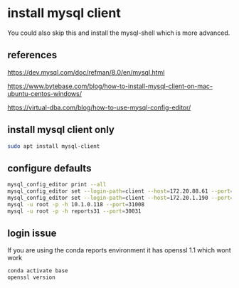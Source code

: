 # install mysql client

You could also skip this and install the mysql-shell which is more advanced.

## references

<https://dev.mysql.com/doc/refman/8.0/en/mysql.html>

<https://www.bytebase.com/blog/how-to-install-mysql-client-on-mac-ubuntu-centos-windows/>

<https://virtual-dba.com/blog/how-to-use-mysql-config-editor/>

## install mysql client only

```bash
sudo apt install mysql-client
```

## configure defaults

```bash
mysql_config_editor print --all
mysql_config_editor set --login-path=client --host=172.20.88.61 --port=30031 --user=root --password
mysql_config_editor set --login-path=client --host=172.20.1.190 --port=31008 --user=root --password
mysql -u root -p -h 10.1.0.118 --port=31008
mysql -u root -p -h reports31 --port=30031
```

## login issue

If you are using the conda reports environment it has openssl 1.1 which wont work

```bash
conda activate base
openssl version  
```
